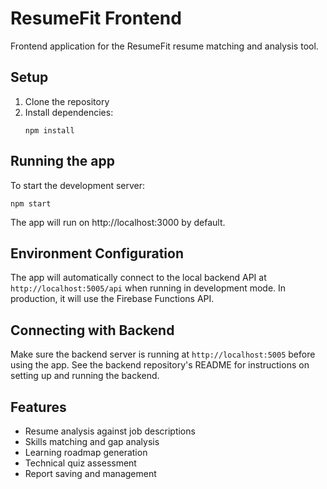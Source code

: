 # ResumeFit Frontend

Frontend application for the ResumeFit resume matching and analysis tool.

## Setup

1. Clone the repository
2. Install dependencies:
   ```
   npm install
   ```

## Running the app

To start the development server:

```
npm start
```

The app will run on http://localhost:3000 by default.

## Environment Configuration

The app will automatically connect to the local backend API at `http://localhost:5005/api` when running in development mode. In production, it will use the Firebase Functions API.

## Connecting with Backend

Make sure the backend server is running at `http://localhost:5005` before using the app. See the backend repository's README for instructions on setting up and running the backend.

## Features

- Resume analysis against job descriptions
- Skills matching and gap analysis
- Learning roadmap generation
- Technical quiz assessment
- Report saving and management 